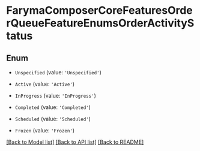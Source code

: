 # FarymaComposerCoreFeaturesOrderQueueFeatureEnumsOrderActivityStatus


## Enum

* `Unspecified` (value: `'Unspecified'`)

* `Active` (value: `'Active'`)

* `InProgress` (value: `'InProgress'`)

* `Completed` (value: `'Completed'`)

* `Scheduled` (value: `'Scheduled'`)

* `Frozen` (value: `'Frozen'`)

[[Back to Model list]](../README.md#documentation-for-models) [[Back to API list]](../README.md#documentation-for-api-endpoints) [[Back to README]](../README.md)
